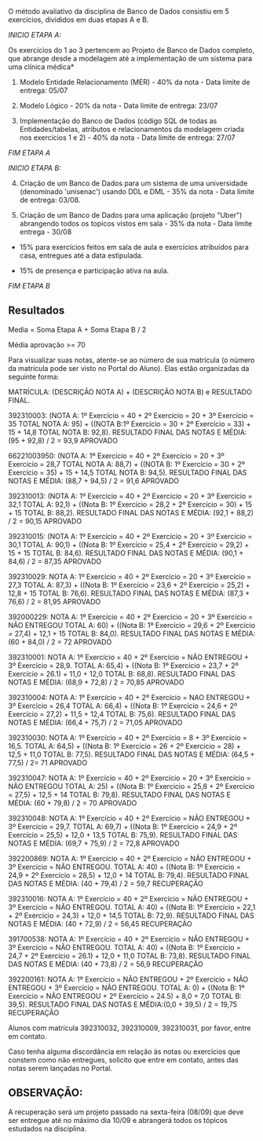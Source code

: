 

O método avaliativo da disciplina de Banco de Dados consistiu em 5 exercícios, divididos em duas etapas A e B.

*INICIO ETAPA A:*

Os exercícios do 1 ao 3 pertencem ao Projeto de Banco de Dados completo, que abrange desde a modelagem até a implementação de um sistema para uma clínica médica*

1) Modelo Entidade Relacionamento (MER) - 40% da nota - Data limite de entrega: 05/07 

2) Modelo Lógico - 20% da nota - Data limite de entrega: 23/07 

3) Implementação do Banco de Dados (código SQL de todas as Entidades/tabelas, atributos e relacionamentos da modelagem criada nos exercícios 1 e 2) - 40% da nota - Data limite de entrega: 27/07

*FIM ETAPA A*


*INICIO ETAPA B:*


4) Criação de um Banco de Dados para um sistema de uma universidade (denominado 'unisenac') usando DDL e DML - 35% da nota - Data limite de entrega: 03/08.

5) Criação de um Banco de Dados para uma aplicação (projeto "Uber") abrangendo todos os topicos vistos em sala - 35% da nota - Data limite entrega - 30/08

+ 15% para exercícios feitos em sala de aula e exercícios atribuídos para casa, entregues até a data estipulada.

+ 15% de presença e participação ativa na aula.



*FIM ETAPA B* 

Resultados 
-

Media = Soma Etapa A + Soma Etapa B / 2

Média aprovação >= 70

Para visualizar suas notas, atente-se ao número de sua matrícula (o número da matrícula pode ser visto no Portal do Aluno). Elas estão organizadas da seguinte forma:

MATRÍCULA: (DESCRIÇÃO NOTA A) + (DESCRIÇÃO NOTA B) e RESULTADO FINAL.

392310003: (NOTA A: 1º Exercício = 40 + 2º Exercício = 20 + 3º Exercício = 35 TOTAL NOTA A: 95) + ((NOTA B:1º Exercício = 30 + 2º Exercício = 33) + 15 + 14,8 TOTAL NOTA B: 92,8). RESULTADO FINAL DAS NOTAS E MÉDIA: (95 + 92,8) / 2 = 93,9 APROVADO

66221003950: (NOTA A: 1º Exercício = 40 + 2º Exercício = 20 + 3º Exercício = 28,7 TOTAL NOTA A: 88,7) + ((NOTA B: 1º Exercício = 30 + 2º Exercício = 35) + 15 + 14,5  TOTAL NOTA B: 94,5). RESULTADO FINAL DAS NOTAS E MÉDIA: (88,7 + 94,5) / 2 = 91,6 APROVADO

392310013:  (NOTA A: 1º Exercício = 40 + 2º Exercício = 20 + 3º Exercício = 32,1 TOTAL A: 92,1) + ((Nota B: 1º Exercício = 28,2 + 2º Exercício = 30) + 15 + 15 TOTAL B: 88,2). RESULTADO FINAL DAS NOTAS E MÉDIA: (92,1 + 88,2) / 2 = 90,15 APROVADO

392310015: (NOTA A: 1º Exercício = 40 + 2º Exercício = 20 + 3º Exercício = 30,1 TOTAL A: 90,1) + ((Nota B: 1º Exercício = 25,4 + 2º Exercício = 29,2) + 15 + 15 TOTAL B: 84,6). RESULTADO FINAL DAS NOTAS E MÉDIA: (90,1 + 84,6) / 2 = 87,35 APROVADO

392310029: NOTA A: 1º Exercício = 40 + 2º Exercício = 20 + 3º Exercício = 27,3 TOTAL A: 87,3) + ((Nota B: 1º Exercício = 23,6 + 2º Exercício = 25,2) + 12,8 + 15 TOTAL B: 76,6). RESULTADO FINAL DAS NOTAS E MÉDIA: (87,3 + 76,6) / 2 = 81,95 APROVADO

392000229: NOTA A: 1º Exercício = 40 + 2º Exercício = 20 + 3º Exercício = NÃO ENTREGOU TOTAL A: 60) + ((Nota B: 1º Exercício = 29,6 + 2º Exercício = 27,4) + 12,1 + 15 TOTAL B: 84,0). RESULTADO FINAL DAS NOTAS E MÉDIA: (60 + 84,0) / 2 = 72 APROVADO

392310001: NOTA A: 1º Exercício = 40 + 2º Exercício = NÃO ENTREGOU + 3º Exercício = 28,9. TOTAL A: 65,4) + ((Nota B: 1º Exercício = 23,7 + 2º Exercício = 26.1) + 11,0 + 12,0 TOTAL B: 68,8). RESULTADO FINAL DAS NOTAS E MÉDIA: (68,9 + 72,8) / 2 = 70,85 APROVADO

392310004: NOTA A: 1º Exercício = 40 + 2º Exercício = NAO ENTREGOU + 3º Exercício = 26,4 TOTAL A: 66,4) + ((Nota B: 1º Exercício = 24,6 + 2º Exercício = 27,2) + 11,5 + 12,4 TOTAL B: 75,6). RESULTADO FINAL DAS NOTAS E MÉDIA: (66,4 + 75,7) / 2 = 71,05 APROVADO

392310030: NOTA A: 1º Exercício = 40 + 2º Exercício = 8 + 3º Exercício = 16,5. TOTAL A: 64,5) + ((Nota B: 1º Exercício = 26 + 2º Exercício = 28) + 12,5 + 11,0 TOTAL B: 77,5). RESULTADO FINAL DAS NOTAS E MÉDIA: (64,5 + 77,5) / 2= 71 APROVADO

392310047: NOTA A: 1º Exercício = 40 + 2º Exercício = 20 + 3º Exercício = NÃO ENTREGOU TOTAL A: 25) + ((Nota B: 1º Exercício = 25,8 + 2º Exercício = 27,5) + 12,5 + 14 TOTAL B: 79,8). RESULTADO FINAL DAS NOTAS E MÉDIA: (60 + 79,8) / 2 = 70 APROVADO

392310048: NOTA A: 1º Exercício = 40 + 2º Exercício = NÃO ENTREGOU + 3º Exercício = 29,7. TOTAL A: 69,7) + ((Nota B: 1º Exercício = 24,9 + 2º Exercício = 25,5) + 12,0 + 13,5 TOTAL B: 75,9). RESULTADO FINAL DAS NOTAS E MÉDIA: (69,7 + 75,9) / 2 = 72,8 APROVADO

392200869: NOTA A: 1º Exercício = 40 + 2º Exercício = NÃO ENTREGOU + 3º Exercício = NÃO ENTREGOU. TOTAL A: 40) + ((Nota B: 1º Exercício = 24,9 + 2º Exercício = 28,5) + 12,0 + 14 TOTAL B: 79,4). RESULTADO FINAL DAS NOTAS E MÉDIA: (40 + 79,4) / 2 = 59,7 RECUPERAÇÃO

392310016: NOTA A: 1º Exercício = 40 + 2º Exercício = NÃO ENTREGOU + 3º Exercício = NÃO ENTREGOU. TOTAL A: 40) + ((Nota B: 1º Exercício = 22,1 + 2º Exercício = 24,3) + 12,0 + 14,5 TOTAL B: 72,9). RESULTADO FINAL DAS NOTAS E MÉDIA: (40 + 72,9) / 2 = 56,45 RECUPERAÇÃO


391700538: NOTA A: 1º Exercício = 40 + 2º Exercício = NÃO ENTREGOU + 3º Exercício = NÃO ENTREGOU. TOTAL A: 40) + ((Nota B: 1º Exercício = 24,7 + 2º Exercício = 26.1) + 12,0 + 11,0 TOTAL B: 73,8). RESULTADO FINAL DAS NOTAS E MÉDIA: (40 + 73,8) / 2 = 56,9 RECUPERAÇÃO


392200161: NOTA A: 1º Exercício = NÃO ENTREGOU + 2º Exercício = NÃO ENTREGOU + 3º Exercício = NÃO ENTREGOU. TOTAL A: 0) + ((Nota B: 1º Exercício = NÃO ENTREGOU + 2º Exercício = 24.5) + 8,0 + 7,0 TOTAL B: 39,5). RESULTADO FINAL DAS NOTAS E MÉDIA:(0,0 + 39,5) / 2 = 19,75 RECUPERAÇÃO

Alunos com matrícula 392310032, 392310009, 392310031, por favor, entre em contato.

Caso tenha alguma discordância em relação às notas ou exercícios que constem como não entregues, solicito que entre em contato, antes das notas serem lançadas no Portal.

OBSERVAÇÃO:
-
A recuperação será um projeto passado na sexta-feira (08/09) que deve ser entregue até no máximo dia 10/09 e abrangerá todos os tópicos estudados na disciplina.




